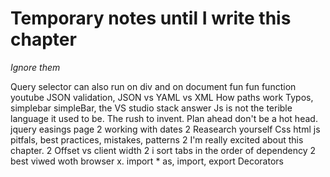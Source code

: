 # Temporary notes until I write this chapter
*Ignore them*

Query selector can also run on div and on document
fun fun function youtube
JSON validation, JSON vs YAML vs XML
How paths work
Typos, simplebar simpleBar, the VS studio stack answer
Js is not the terible language it used to be. 
The rush to invent. Plan ahead don't be a hot head. 
jquery easings page
2 working with dates
2 Reasearch yourself Css html js pitfals, best practices, mistakes, patterns
2 I'm really excited about this chapter. 
2 Offset vs client width
2 i sort tabs in the order of dependency
2 best viwed woth browser x. 
import * as, import, export
Decorators